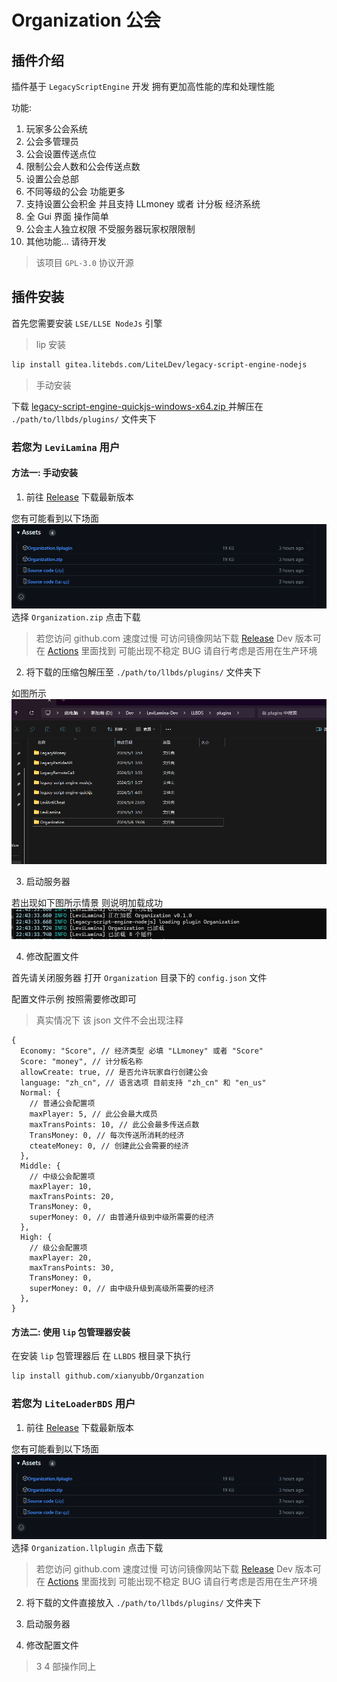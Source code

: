 # Organization 公会

## 插件介绍

插件基于 `LegacyScriptEngine` 开发 拥有更加高性能的库和处理性能

功能:

1. 玩家多公会系统
2. 公会多管理员
3. 公会设置传送点位
4. 限制公会人数和公会传送点数
5. 设置公会总部
6. 不同等级的公会 功能更多
7. 支持设置公会积金 并且支持 LLmoney 或者 计分板 经济系统
8. 全 Gui 界面 操作简单
9. 公会主人独立权限 不受服务器玩家权限限制
10. 其他功能... 请待开发

> 该项目 `GPL-3.0` 协议开源

## 插件安装

首先您需要安装 `LSE/LLSE NodeJs` 引擎

> lip 安装

```bash
lip install gitea.litebds.com/LiteLDev/legacy-script-engine-nodejs
```

> 手动安装

下载 [legacy-script-engine-quickjs-windows-x64.zip
](https://github.com/LiteLDev/LegacyScriptEngine/releases) 并解压在 `./path/to/llbds/plugins/` 文件夹下

### 若您为 `LeviLamina` 用户

#### 方法一: 手动安装

1. 前往 [Release](https://github.com/xianyubb/Organization/releases/) 下载最新版本

您有可能看到以下场面
![Release](./docs/images/releases.png)
选择 `Organization.zip` 点击下载

> 若您访问 github.com 速度过慢 可访问镜像网站下载 [Release](https://github.bibk.top/xianyubb/Organization/releases/)
> Dev 版本可在 [Actions](https://github.com/xianyubb/Organization/actions) 里面找到 可能出现不稳定 BUG 请自行考虑是否用在生产环境

2. 将下载的压缩包解压至 `./path/to/llbds/plugins/` 文件夹下

如图所示
![Path](./docs/images/path.png)

3. 启动服务器

若出现如下图所示情景 则说明加载成功
![install](./docs/images/install.png)

4. 修改配置文件

首先请关闭服务器 打开 `Organization` 目录下的 `config.json` 文件

配置文件示例 按照需要修改即可

> 真实情况下 该 json 文件不会出现注释

```json5
{
  Economy: "Score", // 经济类型 必填 "LLmoney" 或者 "Score"
  Score: "money", // 计分板名称
  allowCreate: true, // 是否允许玩家自行创建公会
  language: "zh_cn", // 语言选项 目前支持 "zh_cn" 和 "en_us"
  Normal: {
    // 普通公会配置项
    maxPlayer: 5, // 此公会最大成员
    maxTransPoints: 10, // 此公会最多传送点数
    TransMoney: 0, // 每次传送所消耗的经济
    cteateMoney: 0, // 创建此公会需要的经济
  },
  Middle: {
    // 中级公会配置项
    maxPlayer: 10,
    maxTransPoints: 20,
    TransMoney: 0,
    superMoney: 0, // 由普通升级到中级所需要的经济
  },
  High: {
    // 级公会配置项
    maxPlayer: 20,
    maxTransPoints: 30,
    TransMoney: 0,
    superMoney: 0, // 由中级升级到高级所需要的经济
  },
}
```

#### 方法二: 使用 `lip` 包管理器安装

在安装 `lip` 包管理器后 在 `LLBDS` 根目录下执行

```bash
lip install github.com/xianyubb/Organzation
```

### 若您为 `LiteLoaderBDS` 用户

1. 前往 [Release](https://github.com/xianyubb/Organization/releases/) 下载最新版本

您有可能看到以下场面
![Release](./docs/images/releases.png)
选择 `Organization.llplugin` 点击下载

> 若您访问 github.com 速度过慢 可访问镜像网站下载 [Release](https://github.bibk.top/xianyubb/Organization/releases/)
> Dev 版本可在 [Actions](https://github.com/xianyubb/Organization/actions) 里面找到 可能出现不稳定 BUG 请自行考虑是否用在生产环境

2. 将下载的文件直接放入 `./path/to/llbds/plugins/` 文件夹下

3. 启动服务器

4. 修改配置文件

> 3 4 部操作同上
